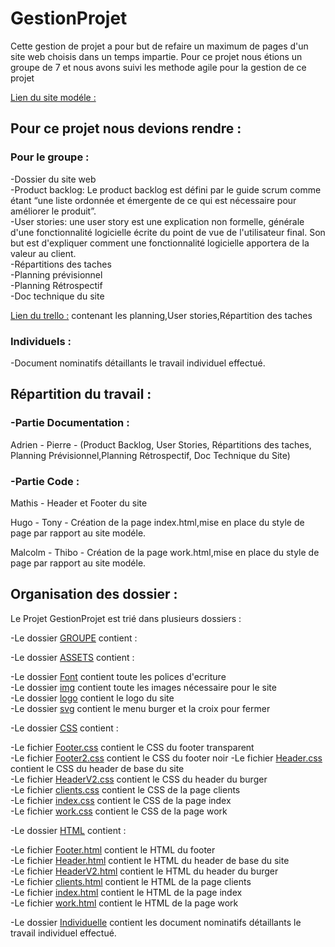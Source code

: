 # **GestionProjet**

Cette gestion de projet a pour but de refaire un maximum de pages d'un site web choisis dans un temps impartie.
Pour ce projet nous étions un groupe de 7 et nous avons suivi les methode agile pour la gestion de ce projet


[Lien du site modéle :](https://interweaveagency.com/)

## **Pour ce projet nous devions rendre :**

### **Pour le groupe :**

-Dossier du site web  
-Product backlog: Le product backlog est défini par le guide scrum comme étant “une liste ordonnée et émergente de ce qui est nécessaire pour améliorer le produit”.  
-User stories: une user story est une explication non formelle, générale d'une fonctionnalité logicielle écrite du point de vue de l'utilisateur final. Son but est d'expliquer comment une fonctionnalité logicielle apportera de la valeur au client.  
-Répartitions des taches  
-Planning prévisionnel  
-Planning Rétrospectif  
-Doc technique du site  

[Lien du trello :](https://trello.com/b/bZQ1Wq13/planning-pr%C3%A9visionel-gestionprojet) contenant les planning,User stories,Répartition des taches  

### **Individuels :**

-Document nominatifs détaillants le travail individuel effectué.



## **Répartition du travail :**

### **-Partie Documentation :**

Adrien - Pierre - (Product Backlog, User Stories, Répartitions des taches, Planning Prévisionnel,Planning Rétrospectif, Doc Technique du Site)

### **-Partie Code :**

Mathis - Header et Footer du site 

Hugo - Tony - Création de la page index.html,mise en place du style de page par rapport au site modéle.

Malcolm - Thibo - Création de la page work.html,mise en place du style de page par rapport au site modéle.

## **Organisation des dossier :**

Le Projet GestionProjet est trié dans plusieurs dossiers :

-Le dossier [GROUPE](GROUPE) contient :  

 -Le dossier [ASSETS](GROUPE/ASSETS) contient :  
  
  -Le dossier [Font](GROUPE/ASSETS/Font) contient toute les polices d'ecriture  
  -Le dossier [img](GROUPE/ASSETS/img) contient toute les images nécessaire pour le site  
  -Le dossier [logo](GROUPE/ASSETS/logo) contient le logo du site  
  -Le dossier [svg](GROUPE/ASSETS/svg) contient le menu burger et la croix pour fermer  
  
  -Le dossier [CSS](GROUPE/CSS) contient :  

   -Le fichier [Footer.css](GROUPE/CSS/Footer.css) contient le CSS du footer transparent  
   -Le fichier [Footer2.css](GROUPE/CSS/Footer2.css) contient le CSS du footer noir 
   -Le fichier [Header.css](GROUPE/CSS/Header.css) contient le CSS du header de base du site  
   -Le fichier [HeaderV2.css](GROUPE/CSS/HeaderV2.css) contient le CSS du header du burger  
   -Le fichier [clients.css](GROUPE/CSS/clients.css) contient le CSS de la page clients  
   -Le fichier [index.css](GROUPE/CSS/index.css) contient le CSS de la page index  
   -Le fichier [work.css](GROUPE/CSS/work.css) contient le CSS de la page work  

   -Le dossier [HTML](GROUPE/HTML/) contient :  

   -Le fichier [Footer.html](GROUPE/HTML/Footer.html) contient le HTML du footer     
   -Le fichier [Header.html](GROUPE/HTML/Header.html) contient le HTML du header de base du site  
   -Le fichier [HeaderV2.html](GROUPE/HTML/HeaderV2.html) contient le HTML du header du burger  
   -Le fichier [clients.html](GROUPE/HTML/clients.html) contient le HTML de la page clients  
   -Le fichier [index.html](GROUPE/HTML/index.html) contient le HTML de la page index  
   -Le fichier [work.html](GROUPE/HTML/work.html) contient le HTML de la page work  

  -Le dossier [Individuelle](Individuelle) contient les document nominatifs détaillants le travail individuel effectué.



